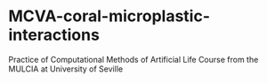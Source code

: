 # MCVA-coral-microplastic-interactions
Practice of Computational Methods of Artificial Life Course from the MULCIA at University of Seville
